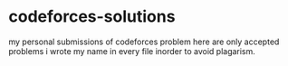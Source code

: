 # codeforces-solutions
my personal submissions of codeforces problem
here are only accepted problems
i wrote my name in every file inorder to avoid plagarism.
